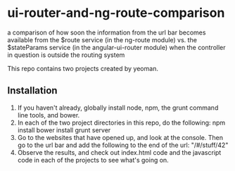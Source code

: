 ui-router-and-ng-route-comparison
=================================

a comparison of how soon the information from the url bar becomes available from the $route service (in the ng-route module) vs. the $stateParams service (in the angular-ui-router module) when the controller in question is outside the routing system

This repo contains two projects created by yeoman.

## Installation

1. If you haven't already, globally install node, npm, the grunt command line tools, and bower.
2. In each of the two project directories in this repo, do the following:
    npm install
    bower install
    grunt server
3. Go to the websites that have opened up, and look at the console. Then go to the url bar and add the following to the end of the url: "/#/stuff/42"
4. Observe the results, and check out index.html code and the javascript code in each of the projects to see what's going on.
